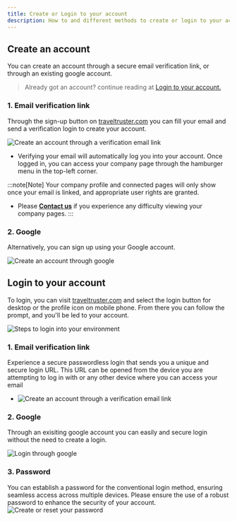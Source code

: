 ```yaml
---
title: Create or Login to your account
description: How to and different methods to create or login to your account
---
```


## Create an account
You can create an account through a secure email verification link, or through an existing google account. 

> Already got an account? continue reading at [Login to your account.](/user_manual/login/#login-to-your-account)

### 1. Email verification link
Through the sign-up button on [traveltruster.com](https://www.traveltruster.com/?modal=account&flow=signup) you can fill your email and send a verification login to create your account. 

![Create an account through a verification email link](/images/Create_an_account_using_verification_email.jpg)

- Verifying your email will automatically log you into your account. Once logged in, you can access your company page through the hamburger menu in the top-left corner.

:::note[Note]
Your company profile and connected pages will only show once your email is linked, and appropriate user rights are granted.
- Please [**Contact us**](mailto:info@traveltruster.com?subject=Issues%20viewing%20my%20company%20page)  if you experience any difficulty viewing your company pages.
:::

### 2. Google 
Alternatively, you can sign up using your Google account.

![Create an account through google](/images/Create_an_account_through_Google.jpg)

## Login to your account
To login, you can visit [traveltruster.com](https://www.traveltruster.com/?modal=account&flow=signin) and select the login button for desktop or the profile icon on mobile phone.
From there you can follow the prompt, and you'll be led to your account. 

![Steps to login into your environment](/images/Login_steps.jpg)

### 1. Email verification link
Experience a secure passwordless login that sends you a unique and secure login URL. This URL can be opened from the device you are attempting to log in with or any other device where you can access your email

- ![Create an account through a verification email link](/images/Login_with_verification_email.jpg)

### 2. Google 
Through an exisiting google account you can easily and secure login without the need to create a login.

![Login through google](/images/Login_through_google.jpg)

### 3. Password 
You can establish a password for the conventional login method, ensuring seamless access across multiple devices. Please ensure the use of a robust password to enhance the security of your account.
![Create or reset your password](/images/reset_password.jpg)






